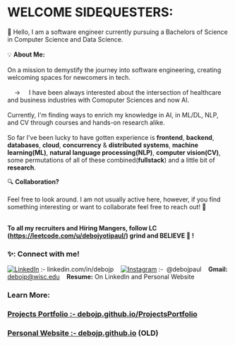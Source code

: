  
# WELCOME SIDEQUESTERS: 
>
  <tr>
    <!-- Left side with text, centered and without visible borders -->
   
  👋 Hello, I am a software engineer currently pursuing a Bachelors of Science in Computer Science and Data Science. <br><br>
   💡 **About Me:** <br><br>
  On a mission to demystify the journey into software engineering, creating welcoming spaces for newcomers in tech. <br><br>
  &nbsp; &nbsp; → &nbsp; &nbsp; I have been always interested about the intersection of healthcare and business industries with Comoputer Sciences and now AI. <br><br>
  Currently, I'm finding ways to enrich my knowledge in AI, in ML/DL, NLP, and CV through courses and hands-on research alike. <br><br>
  So far I've been lucky to have gotten experience is **frontend**, **backend**, **databases**, **cloud**, **concurrency** & **distributed systems**, **machine learning(ML)**, **natural language processing(NLP)**, **computer vision(CV)**, some permutations of all of these combined(**fullstack**) and a little bit of **research**.
  
   🔍 **Collaboration?**  <br><br>
  Feel free to look around. I am not usually active here, however, if you find something interesting or want to collaborate feel free to reach out! 🙂 <br><br>
    </td>
    </td>
  </tr>
</table>

**To all my recruiters and Hiring Mangers, follow LC (https://leetcode.com/u/debojyotipaul/) grind and BELIEVE 💪 !**

### ✨: Connect with me!
[![LinkedIn](https://img.shields.io/badge/LinkedIn-%230077B5.svg?logo=linkedin&logoColor=white)](https://linkedin.com/in/https://www.linkedin.com/in/debojp/)&nbsp;:-&nbsp;linkedin.com/in/debojp &nbsp;&nbsp; [![Instagram](https://img.shields.io/badge/Instagram-%23E4405F.svg?logo=Instagram&logoColor=white)](https://instagram.com/https://www.instagram.com/debojpaul)&nbsp;:-&nbsp; @debojpaul &nbsp;&nbsp; **Gmail:** debojp@wisc.edu &nbsp;&nbsp; **Resume:** On LinkedIn and Personal Website<br>

### Learn More: 
### [Projects Portfolio :- debojp.github.io/ProjectsPortfolio](https://github.com/DeboJp/ProjectsPortfolio) 
### [Personal Website :- debojp.github.io](https://debojp.github.io/) (OLD)
